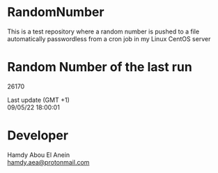 # RandomNumber    
This is a test repository where a random number is pushed to a file automatically passwordless from a cron job in my Linux CentOS server    
# Random Number of the last run   
26170
      
Last update (GMT +1)    
09/05/22 18:00:01
# Developer    
Hamdy Abou El Anein   
hamdy.aea@protonmail.com
